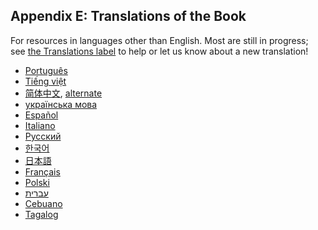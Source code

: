 ## Appendix E: Translations of the Book

For resources in languages other than English. Most are still in progress; see
[the Translations label][label] to help or let us know about a new translation!

[label]: https://github.com/rust-lang/book/issues?q=is%3Aopen+is%3Aissue+label%3ATranslations

- [Português](https://github.com/rust-br/rust-book-pt-br)
- [Tiếng việt](https://github.com/hngnaig/rust-lang-book/tree/vi-VN)
- [简体中文](http://www.broadview.com.cn/article/144), [alternate](https://github.com/KaiserY/trpl-zh-cn)
- [українська мова](https://github.com/pavloslav/rust-book-uk-ua)
- [Español](https://github.com/thecodix/book)
- [Italiano](https://github.com/CodelessFuture/trpl2-it)
- [Русский](https://github.com/iDeBugger/rust-book-ru)
- [한국어](https://github.com/rinthel/rust-lang-book-ko)
- [日本語](https://github.com/hazama-yuinyan/book)
- [Français](https://github.com/quadrifoglio/rust-book-fr)
- [Polski](https://github.com/paytchoo/book-pl)
- [עברית](https://github.com/idanmel/rust-book-heb)
- [Cebuano](https://github.com/agentzero1/book)
- [Tagalog](https://github.com/josephace135/book)
